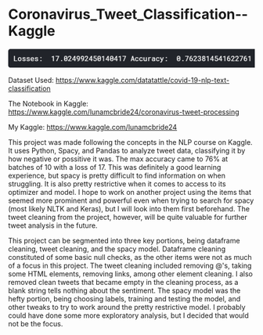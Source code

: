 # Coronavirus_Tweet_Classification--Kaggle

![Accuracy](https://github.com/Luna-McBride/Kaggle_Personal_Projects/blob/master/Natural%20Language%20Processing/Coronavirus_Tweet_Sentiment_Classification/Accuracy.png)

Dataset Used: https://www.kaggle.com/datatattle/covid-19-nlp-text-classification

The Notebook in Kaggle: https://www.kaggle.com/lunamcbride24/coronavirus-tweet-processing

My Kaggle: https://www.kaggle.com/lunamcbride24

This project was made following the concepts in the NLP course on Kaggle. It uses Python, Spacy, and Pandas to analyze tweet data, classifying it by how negative or possitive it was. The max accuracy came to 76% at batches of 10 with a loss of 17. This was definitely a good learning experience, but spacy is pretty difficult to find information on when struggling. It is also pretty restrictive when it comes to access to its optimizer and model. I hope to work on another project using the items that seemed more prominent and powerful even when trying to search for spacy (most likely NLTK and Keras), but I will look into them first beforehand. The tweet cleaning from the project, however, will be quite valuable for further tweet analysis in the future.

This project can be segmented into three key portions, being dataframe cleaning, tweet cleaning, and the spacy model. Dataframe cleaning constituted of some basic null checks, as the other items were not as much of a focus in this project. The tweet cleaning included removing @'s, taking some HTML elements, removing links, among other element cleaning. I also removed clean tweets that became empty in the cleaning process, as a blank string tells nothing about the sentiment. The spacy model was the hefty portion, being choosing labels, training and testing the model, and other tweaks to try to work around the pretty restrictive model. I probably could have done some more exploratory analysis, but I decided that would not be the focus.
